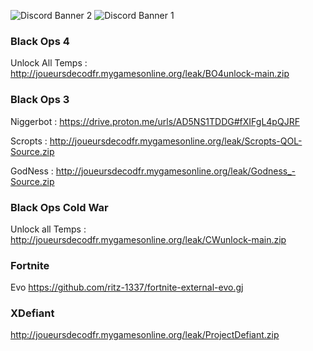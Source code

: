 
![Discord Banner 2](https://discord.com/api/guilds/1182223934276513893/widget.png?style=banner2)
<img src="https://discord.com/api/guilds/1182223934276513893/widget.png?style=banner1" alt="Discord Banner 1"/>

### Black Ops 4
Unlock All Temps : 
http://joueursdecodfr.mygamesonline.org/leak/BO4unlock-main.zip

### Black Ops 3 
Niggerbot : 
https://drive.proton.me/urls/AD5NS1TDDG#fXIFgL4pQJRF

Scropts : 
http://joueursdecodfr.mygamesonline.org/leak/Scropts-QOL-Source.zip

GodNess : 
http://joueursdecodfr.mygamesonline.org/leak/Godness_-Source.zip

### Black Ops Cold War
Unlock all Temps :
http://joueursdecodfr.mygamesonline.org/leak/CWunlock-main.zip

### Fortnite 
Evo
https://github.com/ritz-1337/fortnite-external-evo.gj

### XDefiant
http://joueursdecodfr.mygamesonline.org/leak/ProjectDefiant.zip
